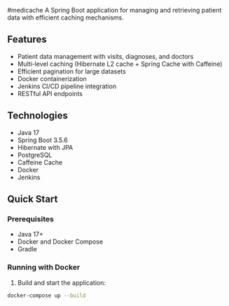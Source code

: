 #medicache
A Spring Boot application for managing and retrieving patient data with efficient caching mechanisms.

## Features

- Patient data management with visits, diagnoses, and doctors
- Multi-level caching (Hibernate L2 cache + Spring Cache with Caffeine)
- Efficient pagination for large datasets
- Docker containerization
- Jenkins CI/CD pipeline integration
- RESTful API endpoints

## Technologies

- Java 17
- Spring Boot 3.5.6
- Hibernate with JPA
- PostgreSQL
- Caffeine Cache
- Docker
- Jenkins

## Quick Start

### Prerequisites
- Java 17+
- Docker and Docker Compose
- Gradle

### Running with Docker

1. Build and start the application:
```bash
docker-compose up --build
